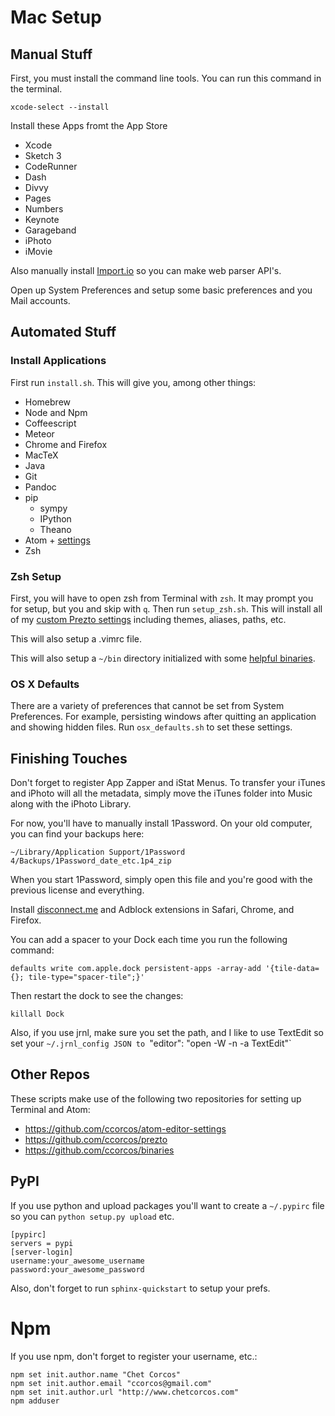 # Mac Setup

## Manual Stuff

First, you must install the command line tools. You can run this command in the terminal.

    xcode-select --install

Install these Apps fromt the App Store

- Xcode
- Sketch 3
- CodeRunner
- Dash
- Divvy
- Pages
- Numbers
- Keynote
- Garageband
- iPhoto
- iMovie

Also manually install [Import.io](http://import.io) so you can make web parser API's.

Open up System Preferences and setup some basic preferences and you Mail accounts.

## Automated Stuff

### Install Applications

First run `install.sh`. This will give you, among other things:

- Homebrew
- Node and Npm
- Coffeescript
- Meteor
- Chrome and Firefox
- MacTeX
- Java
- Git
- Pandoc
- pip
  - sympy
  - IPython
  - Theano
- Atom + [settings](https://github.com/ccorcos/atom-editor-settings)
- Zsh

### Zsh Setup
First, you will have to open zsh from Terminal with `zsh`. It may prompt you for setup, but you and skip with `q`. Then run `setup_zsh.sh`. This will install all of my [custom Prezto settings](https://github.com/ccorcos/prezto) including themes, aliases, paths, etc.

This will also setup a .vimrc file.

This will also setup a `~/bin` directory initialized with some [helpful
binaries](https://github.com/ccorcos/binaries).
### OS X Defaults

There are a variety of preferences that cannot be set from System Preferences. For example, persisting windows after quitting an application and showing hidden files. Run `osx_defaults.sh` to set these settings.

## Finishing Touches

Don't forget to register App Zapper and iStat Menus. To transfer your iTunes and iPhoto will all the metadata, simply move the iTunes folder into Music along with the iPhoto Library.

For now, you'll have to manually install 1Password. On your old computer, you can find your backups here:

    ~/Library/Application Support/1Password 4/Backups/1Password_date_etc.1p4_zip

When you start 1Password, simply open this file and you're good with the previous license and everything.

Install [disconnect.me](disconnect.me) and Adblock extensions in Safari, Chrome, and Firefox.

You can add a spacer to your Dock each time you run the following command:

    defaults write com.apple.dock persistent-apps -array-add '{tile-data={}; tile-type="spacer-tile";}'

Then restart the dock to see the changes:

    killall Dock

Also, if you use jrnl, make sure you set the path, and I like to use TextEdit so set your `~/.jrnl_config JSON to `"editor": "open -W -n -a TextEdit"`


## Other Repos

These scripts make use of the following two repositories for setting up Terminal and Atom:

- https://github.com/ccorcos/atom-editor-settings
- https://github.com/ccorcos/prezto
- https://github.com/ccorcos/binaries

## PyPI

If you use python and upload packages you'll want to create a `~/.pypirc` file
so you can `python setup.py upload` etc.

```
[pypirc]
servers = pypi
[server-login]
username:your_awesome_username
password:your_awesome_password
```

Also, don't forget to run `sphinx-quickstart` to setup your prefs.

# Npm

If you use npm, don't forget to register your username, etc.:

    npm set init.author.name "Chet Corcos"
    npm set init.author.email "ccorcos@gmail.com"
    npm set init.author.url "http://www.chetcorcos.com"
    npm adduser
